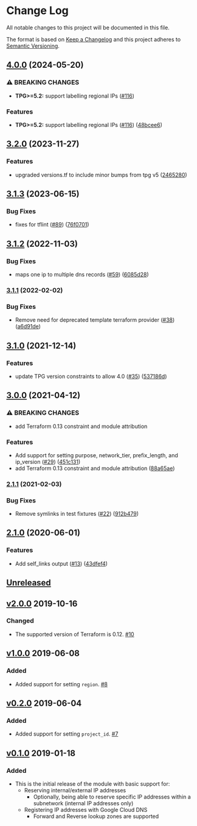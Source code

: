 # Change Log

All notable changes to this project will be documented in this file.

The format is based on [Keep a Changelog](http://keepachangelog.com/) and this
project adheres to [Semantic Versioning](http://semver.org/).

## [4.0.0](https://github.com/terraform-google-modules/terraform-google-address/compare/v3.2.0...v4.0.0) (2024-05-20)


### ⚠ BREAKING CHANGES

* **TPG>=5.2:** support labelling regional IPs ([#116](https://github.com/terraform-google-modules/terraform-google-address/issues/116))

### Features

* **TPG>=5.2:** support labelling regional IPs ([#116](https://github.com/terraform-google-modules/terraform-google-address/issues/116)) ([48bcee6](https://github.com/terraform-google-modules/terraform-google-address/commit/48bcee60ec9eddc7d096d53c0af1604db1f15a74))

## [3.2.0](https://github.com/terraform-google-modules/terraform-google-address/compare/v3.1.3...v3.2.0) (2023-11-27)


### Features

* upgraded versions.tf to include minor bumps from tpg v5 ([2465280](https://github.com/terraform-google-modules/terraform-google-address/commit/2465280c8763b98f40c892505194b30e4c64c105))

## [3.1.3](https://github.com/terraform-google-modules/terraform-google-address/compare/v3.1.2...v3.1.3) (2023-06-15)


### Bug Fixes

* fixes for tflint ([#89](https://github.com/terraform-google-modules/terraform-google-address/issues/89)) ([76f0701](https://github.com/terraform-google-modules/terraform-google-address/commit/76f07016b0c95cadc01912decf210b4ec94ba69e))

## [3.1.2](https://github.com/terraform-google-modules/terraform-google-address/compare/v3.1.1...v3.1.2) (2022-11-03)


### Bug Fixes

* maps one ip to multiple dns records ([#59](https://github.com/terraform-google-modules/terraform-google-address/issues/59)) ([6085d28](https://github.com/terraform-google-modules/terraform-google-address/commit/6085d282a74c8b918f6f08b30224e064955b3384))

### [3.1.1](https://github.com/terraform-google-modules/terraform-google-address/compare/v3.1.0...v3.1.1) (2022-02-02)


### Bug Fixes

* Remove need for deprecated template terraform provider ([#38](https://github.com/terraform-google-modules/terraform-google-address/issues/38)) ([a6d91de](https://github.com/terraform-google-modules/terraform-google-address/commit/a6d91de9ab21851f002c95a4fad5cfca70d257bc))

## [3.1.0](https://www.github.com/terraform-google-modules/terraform-google-address/compare/v3.0.0...v3.1.0) (2021-12-14)


### Features

* update TPG version constraints to allow 4.0 ([#35](https://www.github.com/terraform-google-modules/terraform-google-address/issues/35)) ([537186d](https://www.github.com/terraform-google-modules/terraform-google-address/commit/537186da3e127fb55b47375877517686d0a9d3a0))

## [3.0.0](https://www.github.com/terraform-google-modules/terraform-google-address/compare/v2.1.1...v3.0.0) (2021-04-12)


### ⚠ BREAKING CHANGES

* add Terraform 0.13 constraint and module attribution

### Features

* Add support for setting purpose, network_tier, prefix_length, and ip_version ([#29](https://www.github.com/terraform-google-modules/terraform-google-address/issues/29)) ([451c131](https://www.github.com/terraform-google-modules/terraform-google-address/commit/451c131105c2313e47ce5e01fcfdfc153b7dd21b))
* add Terraform 0.13 constraint and module attribution ([88a65ae](https://www.github.com/terraform-google-modules/terraform-google-address/commit/88a65ae7d754d3aca387eb06df825482eb4cfd18))

### [2.1.1](https://www.github.com/terraform-google-modules/terraform-google-address/compare/v2.1.0...v2.1.1) (2021-02-03)


### Bug Fixes

* Remove symlinks in test fixtures ([#22](https://www.github.com/terraform-google-modules/terraform-google-address/issues/22)) ([912b479](https://www.github.com/terraform-google-modules/terraform-google-address/commit/912b479958a62558f9c6e33623dd6dca1c30ed3c))

## [2.1.0](https://www.github.com/terraform-google-modules/terraform-google-address/compare/v2.0.0...v2.1.0) (2020-06-01)


### Features

* Add self_links output ([#13](https://www.github.com/terraform-google-modules/terraform-google-address/issues/13)) ([43dfef4](https://www.github.com/terraform-google-modules/terraform-google-address/commit/43dfef4baa47d376e6e23d37a5f12d29f2fc5c27))

## [Unreleased]

## [v2.0.0](https://github.com/terraform-google-modules/terraform-google-address/releases/tag/v2.0.0) 2019-10-16

### Changed

- The supported version of Terraform is 0.12. [#10]

## [v1.0.0](https://github.com/terraform-google-modules/terraform-google-address/releases/tag/v1.0.0) 2019-06-08

### Added
- Added support for setting `region`. [#8](https://github.com/terraform-google-modules/terraform-google-address/pull/8)

## [v0.2.0](https://github.com/terraform-google-modules/terraform-google-address/releases/tag/v0.2.0) 2019-06-04

### Added
- Added support for setting `project_id`. [#7](https://github.com/terraform-google-modules/terraform-google-address/pull/7)

## [v0.1.0](https://github.com/terraform-google-modules/terraform-google-address/releases/tag/v0.1.0) 2019-01-18

### Added
- This is the initial release of the module with basic support for:
    - Reserving internal/external IP addresses
        - Optionally, being able to reserve specific IP addresses within a subnetwork (internal IP addresses only)
    - Registering IP addresses with Google Cloud DNS
        - Forward and Reverse lookup zones are supported

[Unreleased]: https://github.com/terraform-google-modules/terraform-google-address/compare/v2.0.0...HEAD
[#10]: https://github.com/terraform-google-modules/terraform-google-address/pull/10
